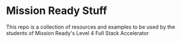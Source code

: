 # Mission Ready Stuff
This repo is a collection of resources and examples to be used by the students of Mission Ready's Level 4 Full Stack Accelerator